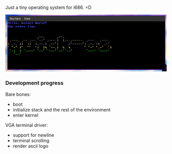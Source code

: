 Just a tiny operating system for i686. =D

![quick-os](img/quick_os.png)

### Development progress

Bare bones:
* boot
* initialize stack and the rest of the environment
* enter kernel

VGA terminal driver:
* support for newline
* terminal scrolling
* render ascii logo
